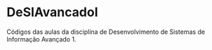 # DeSIAvancadoI
Códigos das aulas da disciplina de Desenvolvimento de Sistemas de Informação Avançado 1.
